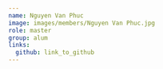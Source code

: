 ```yaml
---
name: Nguyen Van Phuc 
image: images/members/Nguyen Van Phuc.jpg 
role: master
group: alum
links:
  github: link_to_github 
---
```

